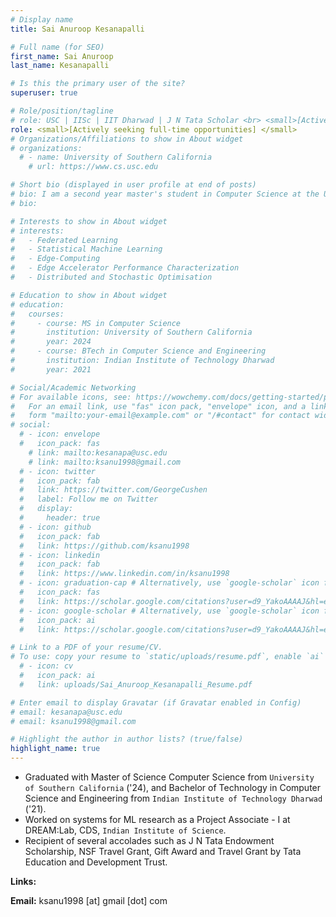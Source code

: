 ```yaml
---
# Display name
title: Sai Anuroop Kesanapalli

# Full name (for SEO)
first_name: Sai Anuroop
last_name: Kesanapalli

# Is this the primary user of the site?
superuser: true

# Role/position/tagline
# role: USC | IISc | IIT Dharwad | J N Tata Scholar <br> <small>[Actively seeking full-time opportunities] </small>
role: <small>[Actively seeking full-time opportunities] </small>
# Organizations/Affiliations to show in About widget
# organizations:
  # - name: University of Southern California
    # url: https://www.cs.usc.edu

# Short bio (displayed in user profile at end of posts)
# bio: I am a second year master's student in Computer Science at the University of Southern California. My research interests are chiefly Statistical Machine Learning, Edge-GPU Performance Characterization, Deep Learning Theory, Stochastic Optimization, Federated Learning, and Embedded Computing.
# bio:

# Interests to show in About widget
# interests:
#   - Federated Learning
#   - Statistical Machine Learning
#   - Edge-Computing
#   - Edge Accelerator Performance Characterization
#   - Distributed and Stochastic Optimisation

# Education to show in About widget
# education:
#   courses:
#     - course: MS in Computer Science
#       institution: University of Southern California
#       year: 2024
#     - course: BTech in Computer Science and Engineering
#       institution: Indian Institute of Technology Dharwad
#       year: 2021

# Social/Academic Networking
# For available icons, see: https://wowchemy.com/docs/getting-started/page-builder/#icons
#   For an email link, use "fas" icon pack, "envelope" icon, and a link in the
#   form "mailto:your-email@example.com" or "/#contact" for contact widget.
# social:
  # - icon: envelope
  #   icon_pack: fas
    # link: mailto:kesanapa@usc.edu
    # link: mailto:ksanu1998@gmail.com
  # - icon: twitter
  #   icon_pack: fab
  #   link: https://twitter.com/GeorgeCushen
  #   label: Follow me on Twitter
  #   display:
  #     header: true
  # - icon: github
  #   icon_pack: fab
  #   link: https://github.com/ksanu1998
  # - icon: linkedin
  #   icon_pack: fab
  #   link: https://www.linkedin.com/in/ksanu1998
  # - icon: graduation-cap # Alternatively, use `google-scholar` icon from `ai` icon pack
  #   icon_pack: fas
  #   link: https://scholar.google.com/citations?user=d9_YakoAAAAJ&hl=en&oi=ao
  # - icon: google-scholar # Alternatively, use `google-scholar` icon from `ai` icon pack
  #   icon_pack: ai
  #   link: https://scholar.google.com/citations?user=d9_YakoAAAAJ&hl=en&oi=ao

# Link to a PDF of your resume/CV.
# To use: copy your resume to `static/uploads/resume.pdf`, enable `ai` icons in `params.yaml`, # and uncomment the lines below.
  # - icon: cv
  #   icon_pack: ai
  #   link: uploads/Sai_Anuroop_Kesanapalli_Resume.pdf

# Enter email to display Gravatar (if Gravatar enabled in Config)
# email: kesanapa@usc.edu
# email: ksanu1998@gmail.com

# Highlight the author in author lists? (true/false)
highlight_name: true
---
```


* Graduated with Master of Science Computer Science from `University of Southern California` ('24), and Bachelor of Technology in Computer Science and Engineering from `Indian Institute of Technology Dharwad` ('21).
* Worked on systems for ML research as a Project Associate - I at DREAM:Lab, CDS, `Indian Institute of Science`.
* Recipient of several accolades such as J N Tata Endowment Scholarship, NSF Travel Grant, Gift Award and Travel Grant by Tata Education and Development Trust.

<!-- I graduated with a Master of Science in Computer Science from University of Southern California</a>, during which I was a Research Assistant and Course Producer for graduate-level ML courses, supervised by Prof. <a href="https://vatsalsharan.github.io/">Vatsal Sharan</a>. I worked as a Machine Learning Software Intern at <a href="https://www.degirum.ai/">DeGirum Corp.</a> Earlier I worked on systems for ML research at <a href="https://iisc.ac.in/">Indian Institute of Science</a> as a Project Associate, advised by Prof. <a href="http://cds.iisc.ac.in/faculty/simmhan/">Yogesh Simmhan</a>. Prior to that I graduated with a Bachelor of Technology in Computer Science and Engineering from <a href="https://www.iitdh.ac.in/">Indian Institute of Technology Dharwad</a>, where I worked on FL, advised by Prof. <a href="https://bnbharath.wordpress.com/">B N Bharath</a>. I am a recipient of several accolades such as J N Tata Endowment Scholarship, NSF Travel Grant, Gift Award and Travel Grant by Tata Education and Development Trust.<br><br> -->

<!-- <b>Résumé:</b>{{<staticref "uploads/Sai_Anuroop_Kesanapalli_Resume.pdf""newtab">}}{{<icon name="download" pack="fas">}}{{</staticref>}} -->
<b>Links:</b> 
  <a href="/uploads/Sai_Anuroop_Kesanapalli_Resume.pdf" target="_blank">
    <i class="ai ai-cv ai-lg"></i>
  </a> 
  <a href="https://www.linkedin.com/in/ksanu1998" target="_blank">
    <i class="fab fa-linkedin  fa-lg"></i>
  </a>
  <a href="https://github.com/ksanu1998" target="_blank">
    <i class="fab fa-github fa-lg"></i>
  </a>
  <a href="https://scholar.google.com/citations?user=d9_YakoAAAAJ&hl=en&oi=ao" target="_blank">
    <i class="ai ai-google-scholar ai-lg"></i>
  </a>

<b>Email:</b> ksanu1998 [at] gmail [dot] com <br>
<!-- rI am a second year master’s student in Computer Science at the <a href="https://www.cs.usc.edu/">University of Southern California</a>. I have been awarded the prestigious <a href="https://www.tata.com/newsroom/backing-the-brightest-jn-tata-endowment-fund">J N Tata Endowment scholarship</a> for the higher education of Indians.

I currently work as a Course Producer for CSCI 567: Machine Learning, offered by the Department of Computer Science at USC in Spring 2024, and for CSCI 699: Theory of Machine Learning, a doctoral-level course offered in Fall 2023, taught by Prof. <a href="https://vatsalsharan.github.io/">Vatsal Sharan</a>. During Summer 2023, I worked as a Machine Learning Software Intern at <a href="https://www.degirum.ai">DeGirum Corp.</a>, Santa Clara, where I developed an ONNX OCR pipeline with pre and post-processor modules compatible with edge-hardware, and worked on a NumPy-only implementation of the forward pass of some vision-based PyTorch operators. During Spring and Summer 2023, I was a Research Assistant in the Department of Computer Science at USC, advised by Prof. Vatsal Sharan, where I contributed to an open source project on tensor decomposition methods, and worked on a faster C++ implementation of a random forest based anomaly-detection algorithm.

Previously, I was Project Associate - I at DREAM:Lab, <a href="https://iisc.ac.in/">Indian Institute of Science (IISc)</a>, advised by Prof. <a href="http://cds.iisc.ac.in/faculty/simmhan/">Yogesh Simmhan</a>, where I worked on performance characterization of Nvidia Jetson edge-accelerators on deep learning workloads, a review of systems research into training deep learning models on the edge hardware, and also on a Federated Learning project.

Prior to that, I graduated with a Bachelor of Technology in Computer Science and Engineering from <a href="https://www.iitdh.ac.in/">Indian Institute of Technology (IIT) Dharwad</a>. I worked on Federated Algorithms with Bayesian and Exponential Weighted Average approaches for my B.Tech. Project, as a member of LIaN research group, advised by Prof. <a href="https://bnbharath.wordpress.com/">B. N. Bharath</a>.-->


 <!-- and {{< staticref "uploads/Sai_Anuroop_Kesanapalli_Cover_Letter.pdf" "newtab" >}}cover letter{{</staticref>}}. -->
